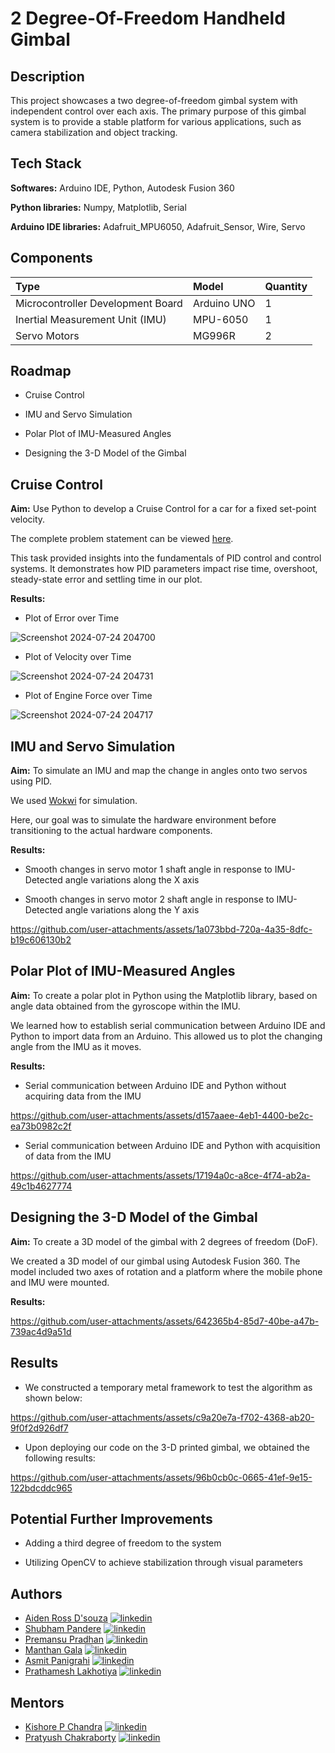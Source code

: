 
# 2 Degree-Of-Freedom Handheld Gimbal

## Description

This project showcases a two degree-of-freedom gimbal system with independent control over each axis. The primary purpose of this gimbal system is to provide a stable platform for various applications, such as camera stabilization and object tracking. 

## Tech Stack

**Softwares:** Arduino IDE, Python, Autodesk Fusion 360

**Python libraries:** Numpy, Matplotlib, Serial

**Arduino IDE libraries:** Adafruit_MPU6050, Adafruit_Sensor, Wire, Servo

## Components

| Type | Model     | Quantity                |
| :-------- | :------- | :------------------------- |
| Microcontroller Development Board | Arduino UNO | 1 |
| Inertial Measurement Unit (IMU) | MPU-6050 | 1 |
| Servo Motors | MG996R | 2 |



## Roadmap

- Cruise Control

- IMU and Servo Simulation

- Polar Plot of IMU-Measured Angles

- Designing the 3-D Model of the Gimbal
## Cruise Control

**Aim:** Use Python to develop a Cruise Control for a car for a fixed set-point velocity.

The complete problem statement can be viewed [here](https://drive.google.com/file/d/13-e7mE6L7H6tf8J_iWNPkJWwlDUzuDqa/view?usp=sharing).

This task provided insights into the fundamentals of PID control and control systems. It demonstrates how PID parameters impact rise time, overshoot, steady-state error and settling time in our plot.

**Results:**

- Plot of Error over Time

![Screenshot 2024-07-24 204700](https://github.com/user-attachments/assets/232a67cc-e4cc-4add-95c1-4c580af4cf7e)

- Plot of Velocity over Time

![Screenshot 2024-07-24 204731](https://github.com/user-attachments/assets/9058d86e-a4b1-464f-bf6f-a54deb344570)

- Plot of Engine Force over Time

![Screenshot 2024-07-24 204717](https://github.com/user-attachments/assets/414367e9-6fc8-4e29-b569-1fe680e0a6dc)

## IMU and Servo Simulation

**Aim:** To simulate an IMU and map the change in angles onto two servos using PID. 

We used [Wokwi](https://wokwi.com/projects/371127545545264129) for simulation.

Here, our goal was to simulate the hardware environment before transitioning to the actual hardware components.

**Results:**

- Smooth changes in servo motor 1 shaft angle in response to IMU-Detected angle variations along the X axis

- Smooth changes in servo motor 2 shaft angle in response to IMU-Detected angle variations along the Y axis

https://github.com/user-attachments/assets/1a073bbd-720a-4a35-8dfc-b19c606130b2

## Polar Plot of IMU-Measured Angles

**Aim:** To create a polar plot in Python using the Matplotlib library, based on angle data obtained from the gyroscope within the IMU.

We learned how to establish serial communication between Arduino IDE and Python to import data from an Arduino. This allowed us to plot the changing angle from the IMU as it moves.

**Results:**

- Serial communication between Arduino IDE and Python without acquiring data from the IMU

https://github.com/user-attachments/assets/d157aaee-4eb1-4400-be2c-ea73b0982c2f

- Serial communication between Arduino IDE and Python with acquisition of data from the IMU

https://github.com/user-attachments/assets/17194a0c-a8ce-4f74-ab2a-49c1b4627774

## Designing the 3-D Model of the Gimbal

**Aim:** To create a 3D model of the gimbal with 2 degrees of freedom (DoF).

We created a 3D model of our gimbal using Autodesk Fusion 360. The model included two axes of rotation and a platform where the mobile phone and IMU were mounted.

**Results:**

https://github.com/user-attachments/assets/642365b4-85d7-40be-a47b-739ac4d9a51d

## Results

- We constructed a temporary metal framework to test the algorithm as shown below:

https://github.com/user-attachments/assets/c9a20e7a-f702-4368-ab20-9f0f2d926df7

- Upon deploying our code on the 3-D printed gimbal, we obtained the following results:

https://github.com/user-attachments/assets/96b0cb0c-0665-41ef-9e15-122bdcddc965

## Potential Further Improvements

- Adding a third degree of freedom to the system

- Utilizing OpenCV to achieve stabilization through visual parameters
## Authors

- [Aiden Ross D'souza](https://github.com/Aiden-Ross-Dsouza) [![linkedin](https://img.shields.io/badge/linkedin-0A66C2?style=for-the-badge&logo=linkedin&logoColor=white)](https://www.linkedin.com/in/aiden-dsouza/)
- [Shubham Pandere](https://github.com/ShubhamPandere) [![linkedin](https://img.shields.io/badge/linkedin-0A66C2?style=for-the-badge&logo=linkedin&logoColor=white)](https://www.linkedin.com/in/shubham-pandere-72b240259/)
- [Premansu Pradhan](https://github.com/premansupradhan) [![linkedin](https://img.shields.io/badge/linkedin-0A66C2?style=for-the-badge&logo=linkedin&logoColor=white)](https://www.linkedin.com/in/premansu-pradhan-82956425b/)
- [Manthan Gala](https://github.com/manthan451) [![linkedin](https://img.shields.io/badge/linkedin-0A66C2?style=for-the-badge&logo=linkedin&logoColor=white)](https://www.linkedin.com/in/manthan-gala/)
- [Asmit Panigrahi](https://github.com/Hack-asmit) [![linkedin](https://img.shields.io/badge/linkedin-0A66C2?style=for-the-badge&logo=linkedin&logoColor=white)](https://www.linkedin.com/in/asmit-panigrahi-6242b9278/)
- [Prathamesh Lakhotiya](https://github.com/DarkDestr0yer32) [![linkedin](https://img.shields.io/badge/linkedin-0A66C2?style=for-the-badge&logo=linkedin&logoColor=white)](https://www.linkedin.com/in/prathamesh-lakhotiya-925824258/)

## Mentors

- [Kishore P Chandra](https://github.com/k1sh0re) [![linkedin](https://img.shields.io/badge/linkedin-0A66C2?style=for-the-badge&logo=linkedin&logoColor=white)](https://www.linkedin.com/in/k1sh0re)
- [Pratyush Chakraborty](https://github.com/Pratyush-Chakraborty) [![linkedin](https://img.shields.io/badge/linkedin-0A66C2?style=for-the-badge&logo=linkedin&logoColor=white)](https://www.linkedin.com/in/pratyush-chakraborty-42b8a7236/)
